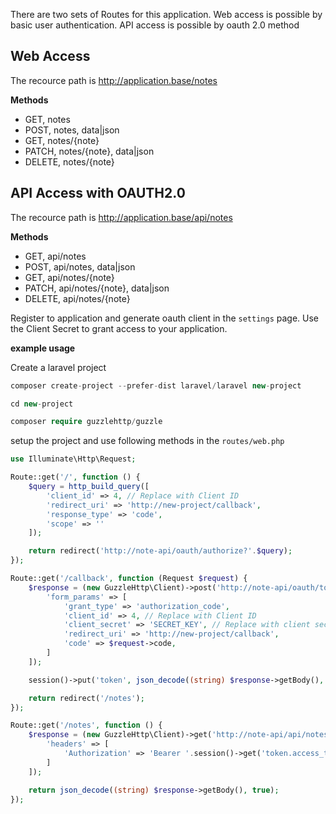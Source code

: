 There are two sets of Routes for this application. 
Web access is possible by basic user authentication.
API access is possible by oauth 2.0 method


## Web Access

The recource path is http://application.base/notes

**Methods**

- GET, notes
- POST, notes, data|json
- GET, notes/{note}
- PATCH, notes/{note}, data|json
- DELETE, notes/{note}


## API Access with OAUTH2.0

The recource path is http://application.base/api/notes

**Methods**

- GET, api/notes
- POST, api/notes, data|json
- GET, api/notes/{note}
- PATCH, api/notes/{note}, data|json
- DELETE, api/notes/{note}


Register to application and generate oauth client in the `settings` page.
Use the Client Secret to grant access to your application.

**example usage**

Create a laravel project

```php
composer create-project --prefer-dist laravel/laravel new-project

cd new-project

composer require guzzlehttp/guzzle

```

setup the project and use following methods in the `routes/web.php`

```php
use Illuminate\Http\Request;

Route::get('/', function () {
    $query = http_build_query([
        'client_id' => 4, // Replace with Client ID
        'redirect_uri' => 'http://new-project/callback',
        'response_type' => 'code',
        'scope' => ''
    ]);

    return redirect('http://note-api/oauth/authorize?'.$query);
});

Route::get('/callback', function (Request $request) {
    $response = (new GuzzleHttp\Client)->post('http://note-api/oauth/token', [
        'form_params' => [
            'grant_type' => 'authorization_code',
            'client_id' => 4, // Replace with Client ID
            'client_secret' => 'SECRET_KEY', // Replace with client secret
            'redirect_uri' => 'http://new-project/callback',
            'code' => $request->code,
        ]
    ]);

    session()->put('token', json_decode((string) $response->getBody(), true));

    return redirect('/notes');
});

Route::get('/notes', function () {
    $response = (new GuzzleHttp\Client)->get('http://note-api/api/notes', [
        'headers' => [
            'Authorization' => 'Bearer '.session()->get('token.access_token')
        ]
    ]);

    return json_decode((string) $response->getBody(), true);
});
```